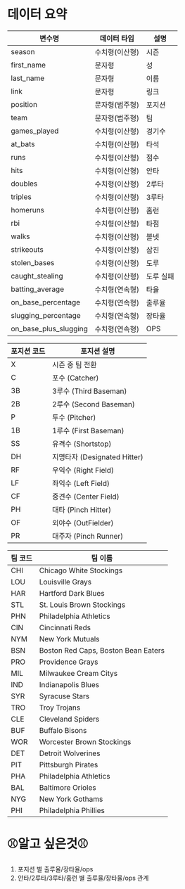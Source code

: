 # 데이터 요약

| 변수명                | 데이터 타입               | 설명                           |
|--------------------|---------------------------|--------------------------------|
| season             | 수치형(이산형)           | 시즌                           |
| first_name         | 문자형                   | 성                             |
| last_name          | 문자형                   | 이름                           |
| link               | 문자형                   | 링크                           |
| position           | 문자형(범주형)           | 포지션                         |
| team               | 문자형(범주형)           | 팀                             |
| games_played       | 수치형(이산형)           | 경기수                        |
| at_bats            | 수치형(이산형)           | 타석                          |
| runs               | 수치형(이산형)           | 점수                          |
| hits               | 수치형(이산형)           | 안타                          |
| doubles            | 수치형(이산형)           | 2루타                        |
| triples            | 수치형(이산형)           | 3루타                        |
| homeruns           | 수치형(이산형)           | 홈런                          |
| rbi                | 수치형(이산형)           | 타점                          |
| walks              | 수치형(이산형)           | 볼넷                          |
| strikeouts         | 수치형(이산형)           | 삼진                          |
| stolen_bases       | 수치형(이산형)           | 도루                          |
| caught_stealing    | 수치형(이산형)           | 도루 실패                     |
| batting_average    | 수치형(연속형)           | 타율                          |
| on_base_percentage | 수치형(연속형)           | 출루율                        |
| slugging_percentage | 수치형(연속형)           | 장타율                        |
| on_base_plus_slugging | 수치형(연속형)           | OPS                            |

| 포지션 코드 | 포지션 설명                             |
|-------------|----------------------------------------|
| X           | 시즌 중 팀 전환                        |
| C           | 포수 (Catcher)                        |
| 3B          | 3루수 (Third Baseman)                 |
| 2B          | 2루수 (Second Baseman)                |
| P           | 투수 (Pitcher)                        |
| 1B          | 1루수 (First Baseman)                 |
| SS          | 유격수 (Shortstop)                    |
| DH          | 지명타자 (Designated Hitter)          |
| RF          | 우익수 (Right Field)                  |
| LF          | 좌익수 (Left Field)                   |
| CF          | 중견수 (Center Field)                 |
| PH          | 대타 (Pinch Hitter)                   |
| OF          | 외야수 (OutFielder)                   |
| PR          | 대주자 (Pinch Runner)                 |

| 팀 코드 | 팀 이름                                      |
|---------|---------------------------------------------|
| CHI     | Chicago White Stockings                     |
| LOU     | Louisville Grays                            |
| HAR     | Hartford Dark Blues                         |
| STL     | St. Louis Brown Stockings                   |
| PHN     | Philadelphia Athletics                       |
| CIN     | Cincinnati Reds                             |
| NYM     | New York Mutuals                            |
| BSN     | Boston Red Caps, Boston Bean Eaters        |
| PRO     | Providence Grays                            |
| MIL     | Milwaukee Cream Citys                       |
| IND     | Indianapolis Blues                          |
| SYR     | Syracuse Stars                              |
| TRO     | Troy Trojans                               |
| CLE     | Cleveland Spiders                           |
| BUF     | Buffalo Bisons                              |
| WOR     | Worcester Brown Stockings                   |
| DET     | Detroit Wolverines                          |
| PIT     | Pittsburgh Pirates                          |
| PHA     | Philadelphia Athletics                       |
| BAL     | Baltimore Orioles                           |
| NYG     | New York Gothams                            |
| PHI     | Philadelphia Phillies                        |


# ⚾알고 싶은것⚾
1. 포지션 별 출루율/장타율/ops
2. 안타/2루타/3루타/홈런 별 출루율/장타율/ops 관계 








